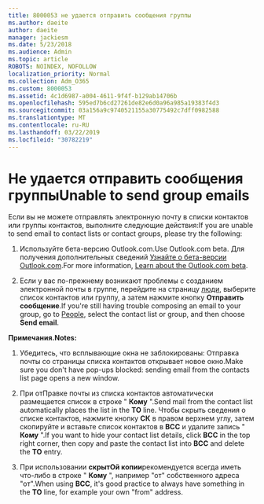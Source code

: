 ```yaml
---
title: 8000053 не удается отправить сообщения группы
ms.author: daeite
author: daeite
manager: jackiesm
ms.date: 5/23/2018
ms.audience: Admin
ms.topic: article
ROBOTS: NOINDEX, NOFOLLOW
localization_priority: Normal
ms.collection: Adm_O365
ms.custom: 8000053
ms.assetid: 4c1d6987-a004-4611-9f4f-b129ab14706b
ms.openlocfilehash: 595ed7b6cd27261de82e6d0a96a985a19383f4d3
ms.sourcegitcommit: 03a156a9c9740521155a30775492c7dff0982588
ms.translationtype: MT
ms.contentlocale: ru-RU
ms.lasthandoff: 03/22/2019
ms.locfileid: "30782219"
---
```

# <a name="unable-to-send-group-emails"></a><span data-ttu-id="9d144-102">Не удается отправить сообщения группы</span><span class="sxs-lookup"><span data-stu-id="9d144-102">Unable to send group emails</span></span>

<span data-ttu-id="9d144-103">Если вы не можете отправлять электронную почту в списки контактов или группы контактов, выполните следующие действия:</span><span class="sxs-lookup"><span data-stu-id="9d144-103">If you are unable to send email to contact lists or contact groups, please try the following:</span></span>
  
1. <span data-ttu-id="9d144-104">Используйте бета-версию Outlook.com.</span><span class="sxs-lookup"><span data-stu-id="9d144-104">Use Outlook.com beta.</span></span> <span data-ttu-id="9d144-105">Для получения дополнительных сведений [Узнайте о бета-версии Outlook.com](https://support.office.com/article/e2261c7f-d413-4084-8f22-21282f42d8cf).</span><span class="sxs-lookup"><span data-stu-id="9d144-105">For more information, [Learn about the Outlook.com beta](https://support.office.com/article/e2261c7f-d413-4084-8f22-21282f42d8cf).</span></span>
    
2. <span data-ttu-id="9d144-106">Если у вас по-прежнему возникают проблемы с созданием электронной почты в группе, перейдите на страницу [люди](https://outlook.live.com/people/), выберите список контактов или группу, а затем нажмите кнопку **Отправить сообщение**.</span><span class="sxs-lookup"><span data-stu-id="9d144-106">If you're still having trouble composing an email to your group, go to [People](https://outlook.live.com/people/), select the contact list or group, and then choose **Send email**.</span></span>
    
 <span data-ttu-id="9d144-107">**Примечания.**</span><span class="sxs-lookup"><span data-stu-id="9d144-107">**Notes:**</span></span>
  
1. <span data-ttu-id="9d144-108">Убедитесь, что всплывающие окна не заблокированы: Отправка почты со страницы списка контактов открывает новое окно.</span><span class="sxs-lookup"><span data-stu-id="9d144-108">Make sure you don't have pop-ups blocked: sending email from the contacts list page opens a new window.</span></span>
    
2. <span data-ttu-id="9d144-109">При отПравке почты из списка контактов автоматически размещается список в строке " **Кому** ".</span><span class="sxs-lookup"><span data-stu-id="9d144-109">Send mail from the contact list automatically places the list in the **TO** line.</span></span> <span data-ttu-id="9d144-110">Чтобы скрыть сведения о списке контактов, нажмите кнопку **СК** в правом верхнем углу, затем скопируйте и вставьте список контактов в **BCC** и удалите запись " **Кому** ".</span><span class="sxs-lookup"><span data-stu-id="9d144-110">If you want to hide your contact list details, click **BCC** in the top right corner, then copy and paste the contact list into **BCC** and delete the **TO** entry.</span></span> 
    
3. <span data-ttu-id="9d144-111">При использовании **скрытОй копии**рекомендуется всегда иметь что-либо в строке " **Кому** ", например "от" собственного адреса "от".</span><span class="sxs-lookup"><span data-stu-id="9d144-111">When using **BCC**, it's good practice to always have something in the **TO** line, for example your own "from" address.</span></span> 
    

